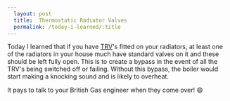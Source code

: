 ```yaml
---
  layout: post
  title:  Thermostatic Radiator Valves
  permalink: /today-i-learned/:title
---
```



Today I learned that if you have [TRV](https://en.wikipedia.org/wiki/Thermostatic_radiator_valve)'s fitted on your radiators, at least one of the radiators in your house much have standard valves on it and these should be left fully open. This is to create a bypass in the event of all the TRV's being switched off or failing. Without this bypass, the boiler would start making a knocking sound and is likely to overheat.

It pays to talk to your British Gas engineer when they come over! :smile:
